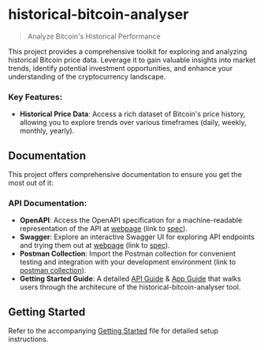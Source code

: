 # historical-bitcoin-analyser

> Analyze Bitcoin's Historical Performance

This project provides a comprehensive toolkit for exploring and analyzing historical Bitcoin price data. Leverage it to gain valuable insights into market trends, identify potential investment opportunities, and enhance your understanding of the cryptocurrency landscape.

### Key Features:

- **Historical Price Data**: Access a rich dataset of Bitcoin's price history, allowing you to explore trends over various timeframes (daily, weekly, monthly, yearly).

## Documentation

This project offers comprehensive documentation to ensure you get the most out of it:

### API Documentation:

- **OpenAPI**: Access the OpenAPI specification for a machine-readable representation of the API at [webpage](docs/openapi/index.html) (link to [spec](docs/openapi.yml)).
- **Swagger**: Explore an interactive Swagger UI for exploring API endpoints and trying them out at [webpage](docs/swagger/index.html) (link to [spec](docs/swagger.json)).
- **Postman Collection**: Import the Postman collection for convenient testing and integration with your development environment (link to [postman collection](docs/HistoricalBitcoinAnalyser.postman_collection.jso)).
- **Getting Started Guide**: A detailed [API Guide](docs/api-guide.md) & [App Guide](docs/app-guide.md) that walks users through the architecure of the historical-bitcoin-analyser tool.

## Getting Started

Refer to the accompanying [Getting Started](getting_started.md) file  for detailed setup instructions. 